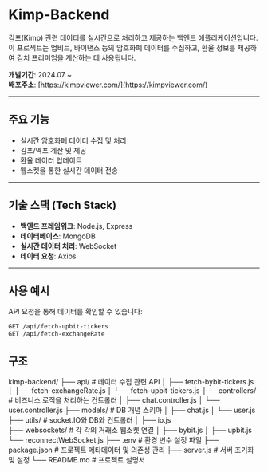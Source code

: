 # Kimp-Backend

김프(Kimp) 관련 데이터를 실시간으로 처리하고 제공하는 백엔드 애플리케이션입니다.  
이 프로젝트는 업비트, 바이낸스 등의 암호화폐 데이터를 수집하고, 환율 정보를 제공하여 김치 프리미엄을 계산하는 데 사용됩니다.

**개발기간**: 2024.07 ~  
**배포주소**: [https://kimpviewer.com/](https://kimpviewer.com/)

---

## 주요 기능
- 실시간 암호화폐 데이터 수집 및 처리
- 김프/역프 계산 및 제공
- 환율 데이터 업데이트
- 웹소켓을 통한 실시간 데이터 전송

---

## 기술 스택 (Tech Stack)
- **백엔드 프레임워크**: Node.js, Express  
- **데이터베이스**: MongoDB  
- **실시간 데이터 처리**: WebSocket  
- **데이터 요청**: Axios  

---

## 사용 예시
API 요청을 통해 데이터를 확인할 수 있습니다:
```bash
GET /api/fetch-upbit-tickers
GET /api/fetch-exchangeRate
```

## 구조
kimp-backend/
├── api/                     # 데이터 수집 관련 API
│   ├── fetch-bybit-tickers.js
│   ├── fetch-exchangeRate.js
│   └── fetch-upbit-tickers.js
├── controllers/             # 비즈니스 로직을 처리하는 컨트롤러
│   ├── chat.controller.js
│   └── user.controller.js
├── models/                  # DB 개념 스키마
│   ├── chat.js
│   └── user.js
├── utils/                   # socket.IO와 DB와 컨트롤러
│   ├── io.js    
├── websockets/              # 각 각의 거래소 웹소켓 연결
│   ├── bybit.js
│   ├── upbit.js
    └── reconnectWebSocket.js
├── .env                     # 환경 변수 설정 파일
├── package.json             # 프로젝트 메타데이터 및 의존성 관리
├── server.js                # 서버 초기화 및 설정
└── README.md                # 프로젝트 설명서
